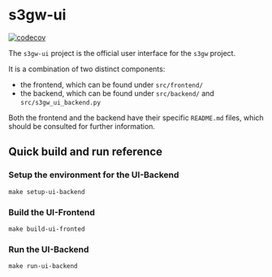 # s3gw-ui

[![codecov](https://codecov.io/gh/aquarist-labs/s3gw-ui/branch/main/graph/badge.svg?token=NGRK33SXRB)](https://codecov.io/gh/aquarist-labs/s3gw-ui)

The `s3gw-ui` project is the official user interface for the `s3gw` project.

It is a combination of two distinct components:

- the frontend, which can be found under `src/frontend/`
- the backend, which can be found under `src/backend/` and
  `src/s3gw_ui_backend.py`

Both the frontend and the backend have their specific `README.md` files, which
should be consulted for further information.

## Quick build and run reference

### Setup the environment for the UI-Backend

```shell
make setup-ui-backend
```

### Build the UI-Frontend

```shell
make build-ui-fronted
```

### Run the UI-Backend

```shell
make run-ui-backend
```
